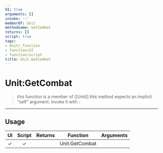 ```yaml
---
UI: true
arguments: []
invoke: ':'
memberOf: Unit
methodname: GetCombat
returns: []
script: true
tags:
- Unit/_function
- function/UI
- function/script
title: Unit.GetCombat
---
```

# Unit:GetCombat
> this function is a member of [[Unit]]
> this method expects an implicit "self" argument. invoke it with `:`
-----
## Usage
|  UI | Script | Returns | Function | Arguments |
|:---:|:------:|-------:|:--------:|:---------|
|✓|✓||Unit:GetCombat||
